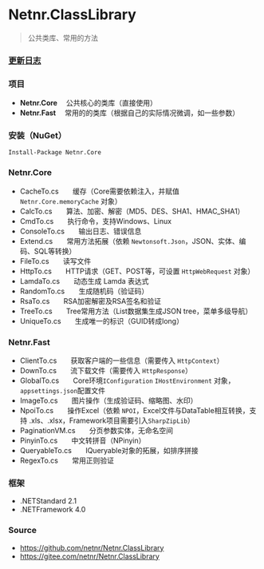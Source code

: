 # Netnr.ClassLibrary
> 公共类库、常用的方法

### [更新日志](CHANGELOG.md)

### 项目
-  **Netnr.Core** 　公共核心的类库（直接使用）
-  **Netnr.Fast** 　常用的的类库（根据自己的实际情况微调，如一些参数）

### 安装（NuGet）
```
Install-Package Netnr.Core
```

### Netnr.Core
- CacheTo.cs　　缓存（Core需要依赖注入，并赋值 `Netnr.Core.memoryCache` 对象）
- CalcTo.cs　　算法、加密、解密（MD5、DES、SHA1、HMAC_SHA1）
- CmdTo.cs　　执行命令，支持Windows、Linux
- ConsoleTo.cs　　输出日志、错误信息
- Extend.cs　　常用方法拓展（依赖 `Newtonsoft.Json`，JSON、实体、编码、SQL等转换）
- FileTo.cs　　读写文件
- HttpTo.cs　　HTTP请求（GET、POST等，可设置 `HttpWebRequest` 对象）
- LamdaTo.cs　　动态生成 Lamda 表达式
- RandomTo.cs　　生成随机码（验证码）
- RsaTo.cs　　RSA加密解密及RSA签名和验证
- TreeTo.cs　　Tree常用方法（List数据集生成JSON tree，菜单多级导航）
- UniqueTo.cs　　生成唯一的标识（GUID转成long）

### Netnr.Fast
- ClientTo.cs　　获取客户端的一些信息（需要传入 `HttpContext`）
- DownTo.cs　　流下载文件（需要传入 `HttpResponse`）
- GlobalTo.cs　　Core环境`IConfiguration` `IHostEnvironment` 对象，`appsettings.json`配置文件
- ImageTo.cs　　图片操作（生成验证码、缩略图、水印）
- NpoiTo.cs　　操作Excel（依赖 `NPOI`，Excel文件与DataTable相互转换，支持 .xls、.xlsx，Framework项目需要引入`SharpZipLib`）
- PaginationVM.cs　　分页参数实体，无命名空间
- PinyinTo.cs　　中文转拼音（NPinyin）
- QueryableTo.cs　　IQueryable对象的拓展，如排序拼接
- RegexTo.cs　　常用正则验证


### 框架
- .NETStandard 2.1
- .NETFramework 4.0

### Source
- <https://github.com/netnr/Netnr.ClassLibrary>
- <https://gitee.com/netnr/Netnr.ClassLibrary>